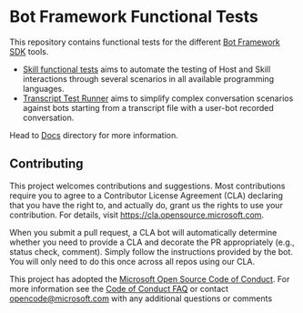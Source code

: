 # Bot Framework Functional Tests

This repository contains functional tests for the different [Bot Framework SDK](https://github.com/microsoft/botframework-sdk) tools.

- [Skill functional tests](Tests/SkillFunctionalTests) aims to automate the testing of Host and Skill interactions through several scenarios in all available programming languages.
- [Transcript Test Runner](Libraries/TranscriptTestRunner) aims to simplify complex conversation scenarios against bots starting from a transcript file with a user-bot recorded conversation.

Head to [Docs](./Docs/) directory for more information.

## Contributing

This project welcomes contributions and suggestions.  Most contributions require you to agree to a
Contributor License Agreement (CLA) declaring that you have the right to, and actually do, grant us
the rights to use your contribution. For details, visit https://cla.opensource.microsoft.com.

When you submit a pull request, a CLA bot will automatically determine whether you need to provide
a CLA and decorate the PR appropriately (e.g., status check, comment). Simply follow the instructions
provided by the bot. You will only need to do this once across all repos using our CLA.

This project has adopted the [Microsoft Open Source Code of Conduct](https://opensource.microsoft.com/codeofconduct/).
For more information see the [Code of Conduct FAQ](https://opensource.microsoft.com/codeofconduct/faq/) or
contact [opencode@microsoft.com](mailto:opencode@microsoft.com) with any additional questions or comments
